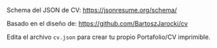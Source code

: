 Schema del JSON de CV:
https://jsonresume.org/schema/

Basado en el diseño de:
https://github.com/BartoszJarocki/cv

Edita el archivo `cv.json` para crear tu propio Portafolio/CV imprimible.